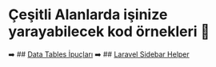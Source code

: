 # Çeşitli Alanlarda işinize yarayabilecek kod örnekleri :dizzy:

 :arrow_right: ## [Data Tables İpuçları](https://github.com/Mtemizce/freelibrary/blob/main/datatable.md)
 :arrow_right:  ## [Laravel Sidebar Helper ](https://github.com/Mtemizce/freelibrary/blob/main/SidebarHelper.md)
